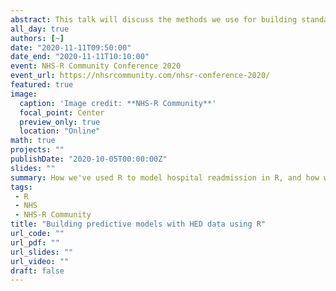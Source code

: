 ```yaml
---
abstract: This talk will discuss the methods we use for building standardised readmission ratios in HED using Generalized Additive Models, the difficulties of handling HES data at scale and how we've transitioned from a single analyst with an R script to a team with robust modelling pipelines and metadata capture.  We'll touch on efficient methods for larger datasets, including using database storage and data.table, as well model checking and improvements.
all_day: true
authors: [~]
date: "2020-11-11T09:50:00"
date_end: "2020-11-11T10:10:00"
event: NHS-R Community Conference 2020
event_url: https://nhsrcommunity.com/nhsr-conference-2020/
featured: true
image:
  caption: 'Image credit: **NHS-R Community**'
  focal_point: Center
  preview_only: true
  location: "Online"
math: true
projects: ""
publishDate: "2020-10-05T00:00:00Z"
slides: ""
summary: How we've used R to model hospital readmission in R, and how we've overcome the challenges with this.
tags: 
 - R
 - NHS
 - NHS-R Community
title: "Building predictive models with HED data using R"
url_code: ""
url_pdf: ""
url_slides: ""
url_video: ""
draft: false
---
```

